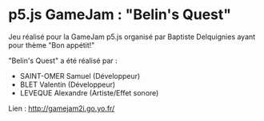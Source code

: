 # p5.js GameJam : "Belin's Quest"

Jeu réalisé pour la GameJam p5.js organisé par Baptiste Delquignies ayant pour thème "Bon appétit!"

"Belin's Quest" a été réalisé par :
- SAINT-OMER Samuel (Développeur)
- BLET Valentin (Développeur)
- LEVEQUE Alexandre (Artiste/Effet sonore)

Lien : http://gamejam2i.go.yo.fr/
